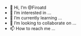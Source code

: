 - 👋 Hi, I’m @Firoatd
- 👀 I’m interested in ...
- 🌱 I’m currently learning ...
- 💞️ I’m looking to collaborate on ...
- 📫 How to reach me ...

<!---
Firoatd/Firoatd is a ✨ special ✨ repository because its `README.md` (this file) appears on your GitHub profile.
You can click the Preview link to take a look at your changes.
--->
